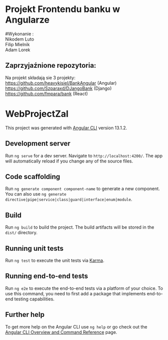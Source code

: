 # Projekt Frontendu banku w Angularze

#Wykonanie :  
Nikodem Luto  
Filip Mielnik   
Adam Lorek   

## Zaprzyjaźnione repozytoria:
Na projekt składają sie 3 projekty:
https://github.com/heavykisiel/BankAngular (Angular)  
https://github.com/Szparaxd/DJangoBank (Django)  
https://github.com/fmpara/bank (React)  

# WebProjectZal

This project was generated with [Angular CLI](https://github.com/angular/angular-cli) version 13.1.2.

## Development server

Run `ng serve` for a dev server. Navigate to `http://localhost:4200/`. The app will automatically reload if you change any of the source files.

## Code scaffolding

Run `ng generate component component-name` to generate a new component. You can also use `ng generate directive|pipe|service|class|guard|interface|enum|module`.

## Build

Run `ng build` to build the project. The build artifacts will be stored in the `dist/` directory.

## Running unit tests

Run `ng test` to execute the unit tests via [Karma](https://karma-runner.github.io).

## Running end-to-end tests

Run `ng e2e` to execute the end-to-end tests via a platform of your choice. To use this command, you need to first add a package that implements end-to-end testing capabilities.

## Further help

To get more help on the Angular CLI use `ng help` or go check out the [Angular CLI Overview and Command Reference](https://angular.io/cli) page.
